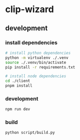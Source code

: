 # clip-wizard

## development

### install dependencies

```bash
# install python dependencies
python -m virtualenv ./.venv
source ./.venv/bin/activate
pip install -r requirements.txt

# install node dependencies
cd ./client
pnpm install
```

### development

```bash
npm run dev
```

### build

```bash
python script/build.py
```
